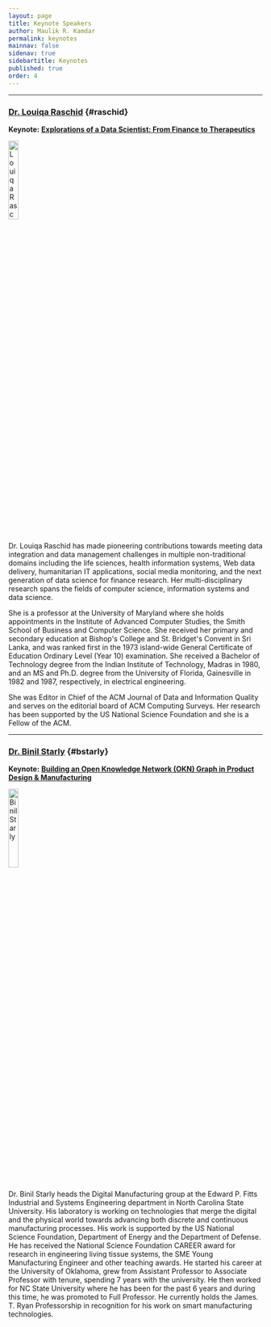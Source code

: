 ```yaml
---
layout: page
title: Keynote Speakers
author: Maulik R. Kamdar
permalink: keynotes
mainnav: false
sidenav: true
sidebartitle: Keynotes
published: true
order: 4
---
```


----------------------------------------------------------------

### [**Dr. Louiqa Raschid**](https://us2ts.org/keynote-louiqa-raschid) {#raschid}

**Keynote:** [**Explorations of a Data Scientist: From Finance to Therapeutics**](https://us2ts.org/keynote-louiqa-raschid)

[<img src="https://us2ts.org/images/raschid-louiqa.png" alt="Louiqa Raschid" width="20%">](https://us2ts.org/keynote-louiqa-raschid)

Dr. Louiqa Raschid has made pioneering contributions towards meeting data integration and data management challenges in multiple non-traditional domains including the 
life sciences, health information systems, Web data delivery, humanitarian IT applications, social media monitoring, and the next generation of data science for 
finance research. Her multi-disciplinary research spans the fields of computer science, information systems and data science. 

She is a professor at the University of Maryland where she holds appointments in the Institute of Advanced Computer Studies, the Smith School of Business and Computer Science. She received her primary and secondary education at Bishop's College and St. Bridget's Convent in Sri Lanka, and was ranked first in the 1973 island-wide General Certificate of Education Ordinary Level (Year 10) examination. She received a Bachelor of Technology degree from the Indian Institute of Technology, Madras in 1980, and an MS and Ph.D. degree from the University of Florida, Gainesville in 1982 and 1987, respectively, in electrical engineering.

She was Editor in Chief of the ACM Journal of Data and Information Quality and serves on the editorial board of ACM Computing Surveys. Her research has been supported by the US National Science Foundation and she is a Fellow of the ACM.

----------------------------------------------------------------

### [**Dr. Binil Starly**](https://us2ts.org/keynote-binil-starly) {#bstarly}

**Keynote:** [**Building an Open Knowledge Network (OKN) Graph in Product Design & Manufacturing**](https://us2ts.org/keynote-binil-starly)

[<img src="https://us2ts.org/images/binil-starly.png" alt="Binil Starly" width="20%">](https://us2ts.org/keynote-binil-starly)

Dr. Binil Starly heads the Digital Manufacturing group at the Edward P. Fitts Industrial and Systems Engineering department in North Carolina State University. His laboratory is working on technologies that merge the digital and the physical world towards advancing both discrete and continuous manufacturing processes. His work is supported by the US National Science Foundation, Department of Energy and the Department of Defense. He has received the National Science Foundation CAREER award for research in engineering living tissue systems, the SME Young Manufacturing Engineer and other teaching awards. He started his career at the University of Oklahoma, grew from Assistant Professor to Associate Professor with tenure, spending 7 years with the university. He then worked for NC State University where he has been for the past 6 years and during this time, he was promoted to Full Professor. He currently holds the James. T. Ryan Professorship in recognition for his work on smart manufacturing technologies.

